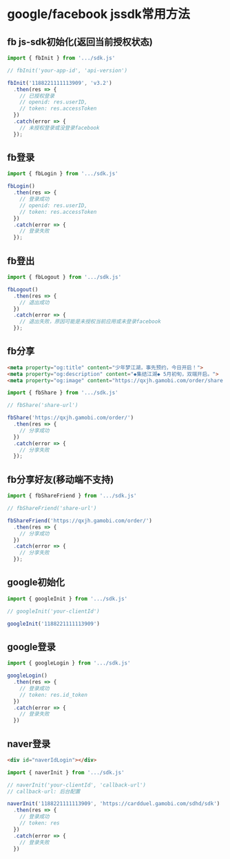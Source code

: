 # google/facebook jssdk常用方法

## fb js-sdk初始化(返回当前授权状态)

```javascript
import { fbInit } from '.../sdk.js'

// fbInit('your-app-id', 'api-version')

fbInit('1188221111113909', 'v3.2')
  .then(res => {
    // 已授权登录
    // openid: res.userID,
    // token: res.accessToken
  })
  .catch(error => {
    // 未授权登录或没登录facebook
  });
```

## fb登录

```javascript
import { fbLogin } from '.../sdk.js'

fbLogin()
  .then(res => {
    // 登录成功
    // openid: res.userID,
    // token: res.accessToken
  })
  .catch(error => {
    // 登录失败
  });
```

## fb登出

```javascript
import { fbLogout } from '.../sdk.js'

fbLogout()
  .then(res => {
    // 退出成功
  })
  .catch(error => {
    // 退出失败，原因可能是未授权当前应用或未登录facebook
  });
```

## fb分享

```html
<meta property="og:title" content="少年梦江湖，事先预约，今日开启！">
<meta property="og:description" content="◆集结江湖◆ 5月初旬，双端开启。">
<meta property="og:image" content="https://qxjh.gamobi.com/order/share.png">
```
```javascript
import { fbShare } from '.../sdk.js'

// fbShare('share-url')

fbShare('https://qxjh.gamobi.com/order/')
  .then(res => {
    // 分享成功
  })
  .catch(error => {
    // 分享失败
  });
```

## fb分享好友(移动端不支持)

```javascript
import { fbShareFriend } from '.../sdk.js'

// fbShareFriend('share-url')

fbShareFriend('https://qxjh.gamobi.com/order/')
  .then(res => {
    // 分享成功
  })
  .catch(error => {
    // 分享失败
  });
```

## google初始化
```javascript
import { googleInit } from '.../sdk.js'

// googleInit('your-clientId')

googleInit('1188221111113909')
```

## google登录
```javascript
import { googleLogin } from '.../sdk.js'

googleLogin()
  .then(res => {
    // 登录成功
    // token: res.id_token
  })
  .catch(error => {
    // 登录失败
  })
```

## naver登录
```html
<div id="naverIdLogin"></div>
```
```javascript
import { naverInit } from '.../sdk.js'

// naverInit('your-clientId', 'callback-url')
// callback-url: 后台配置

naverInit('1188221111113909', 'https://cardduel.gamobi.com/sdhd/sdk')
  .then(res => {
    // 登录成功
    // token: res
  })
  .catch(error => {
    // 登录失败
  })
```



